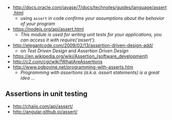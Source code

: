 * http://docs.oracle.com/javase/7/docs/technotes/guides/language/assert.html
  * using `assert` in code _confirms your assumptions about the behavior of your program_
* https://nodejs.org/api/assert.html
  * _This module is used for writing unit tests for your applications, you can access it with require('assert')._
* http://elegantcode.com/2009/02/13/assertion-driven-design-add/
  * on _Test Driven Design_ and _Assertion Driven  Design_
* https://en.wikipedia.org/wiki/Assertion_(software_development)
* http://c2.com/cgi/wiki?WhatAreAssertions
* http://www.pgbovine.net/programming-with-asserts.htm
  * _Programming with assertions (a.k.a. assert statements) is a great idea ..._

## Assertions in unit testing

* http://chaijs.com/api/assert/
* http://angular.github.io/assert/
